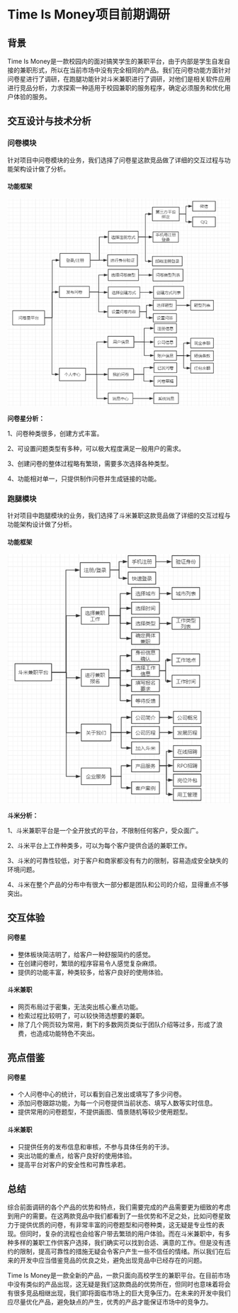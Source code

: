 # Time Is Money项目前期调研
## 背景
Time Is Money是一款校园内的面对搞笑学生的兼职平台，由于内部是学生自发自接的兼职形式，所以在当前市场中没有完全相同的产品。我们在问卷功能方面针对问卷星进行了调研，在跑腿功能针对斗米兼职进行了调研，对他们是相关软件应用进行竞品分析，力求探索一种适用于校园兼职的服务程序，确定必须服务和优化用户体验的服务。

## 交互设计与技术分析
### 问卷模块
针对项目中问卷模块的业务，我们选择了问卷星这款竞品做了详细的交互过程与功能架构设计做了分析。

#### 功能框架
![](./pic/wenjuanxing.png)

**问卷星分析：**

1、问卷种类很多，创建方式丰富。

2、可设置问题类型有多种，可以极大程度满足一般用户的需求。

3、创建问卷的整体过程略有繁琐，需要多次选择各种类型。

4、功能相对单一，只提供制作问卷并生成链接的功能。


### 跑腿模块
针对项目中跑腿模块的业务，我们选择了斗米兼职这款竞品做了详细的交互过程与功能架构设计做了分析。
#### 功能框架
![](./pic/doumi.png)

**斗米分析：**

1、斗米兼职平台是一个全开放式的平台，不限制任何客户，受众面广。

2、斗米平台上工作种类多，可以为每个客户提供合适的兼职工作。

3、斗米的可靠性较低，对于客户和商家都没有有力的限制，容易造成安全缺失的环境问题。

4、斗米在整个产品的分布中有很大一部分都是团队和公司的介绍，显得重点不够突出。

## 交互体验
#### 问卷星
- 整体板块简洁明了，给客户一种舒服简约的感觉。
- 在创建问卷时，繁琐的程序容易令人感觉复杂麻烦。
- 提供的功能丰富，种类较多，给客户良好的使用体验。

#### 斗米兼职
- 网页布局过于密集，无法突出核心重点功能。
- 检索过程比较明了，可以较快筛选想要的兼职。
- 除了几个网页较为常用，剩下的多数网页类似于团队介绍等过多，形成了浪费，也造成功能特色不突出。


## 亮点借鉴
#### 问卷星
- 个人问卷中心的统计，可以看到自己发出或填写了多少问卷。
- 添加问卷跟踪功能，为每一个问卷提供当前状态、填写人数等实时信息。
- 提供常用的问卷题型，不提供画图、情景随机等较少使用题型。

#### 斗米兼职
- 只提供任务的发布信息和审核，不参与具体任务的干涉。
- 突出功能的重点，给客户良好的使用体验。
- 提高平台对客户的安全性和可靠性承若。


## 总结
综合前面调研的各个产品的优势和特点，我们需要完成的产品需要更为细致的考虑到用户的需要。在这两款竞品中我们都看到了一些优势和不足之处，比如问卷星致力于提供优质的问卷，有非常丰富的问卷题型和问卷种类，这无疑是专业性的表现。但同时，复杂的流程也会给客户带去繁琐的用户体验。而在斗米兼职中，有多种多样的兼职工作供客户选择，我们确实可以找到合适、满意的工作。但是没有违约的限制，提高可靠性的措施无疑会令客户产生一些不信任的情绪。所以我们在后来的开发中应当借鉴竞品的优良之处，避免出现竞品中已经存在的问题。

Time Is Money是一款全新的产品，一款只面向高校学生的兼职平台。在目前市场中没有类似的产品出现，这无疑是我们这款商品的优势所在，但同时也意味着将会有很多竞品相继出现，我们即将面临市场上的巨大竞争压力。在未来的开发中我们应尽量优化产品，避免缺点的产生，优秀的产品才能保证市场中的竞争力。
